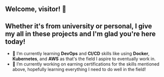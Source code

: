 ## Welcome, visitor! :wave:
## Whether it's from university or personal, I give my all in these projects and I'm glad you're here today!

- 🌱 I’m currently learning **DevOps** and **CI/CD** skills like using **Docker**, **Kubernetes**, and **AWS** as that's the field I aspire to eventually work in.
- 🔭 I’m currently working on earning certifications for the skills mentioned above, hopefully learning everything I need to do well in the field!

<!--
**chris-46/chris-46** is a ✨ _special_ ✨ repository because its `README.md` (this file) appears on your GitHub profile.


